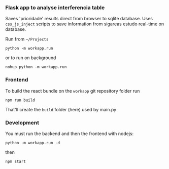 ### Flask app to analyse interferencia table 

Saves 'prioridade' results direct from browser to sqlite database. Uses `css_js_inject` scripts to save information from sigareas estudo real-time on database. 

Run from `~/Projects` 

```python -m workapp.run```

or to run on background

```nohup python -m workapp.run```

### Frontend

To build the react bundle on the `workapp` git repository folder run

`npm run build`

That'll create the `build` folder (here) used by main.py 

### Development

You must run the backend and then the frontend with nodejs:

```python -m workapp.run -d```

then 

```npm start```



